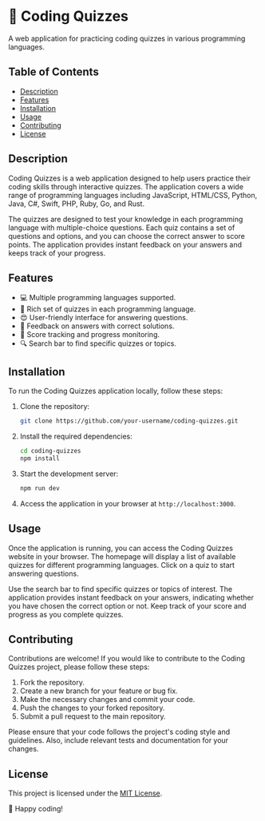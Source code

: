 # 🎯 Coding Quizzes

A web application for practicing coding quizzes in various programming languages.

## Table of Contents

- [Description](#description)
- [Features](#features)
- [Installation](#installation)
- [Usage](#usage)
- [Contributing](#contributing)
- [License](#license)

## Description

Coding Quizzes is a web application designed to help users practice their coding skills through interactive quizzes. The application covers a wide range of programming languages including JavaScript, HTML/CSS, Python, Java, C#, Swift, PHP, Ruby, Go, and Rust.

The quizzes are designed to test your knowledge in each programming language with multiple-choice questions. Each quiz contains a set of questions and options, and you can choose the correct answer to score points. The application provides instant feedback on your answers and keeps track of your progress.

## Features

- 💻 Multiple programming languages supported.
- 📝 Rich set of quizzes in each programming language.
- 😍 User-friendly interface for answering questions.
- 💬 Feedback on answers with correct solutions.
- 💯 Score tracking and progress monitoring.
- 🔍 Search bar to find specific quizzes or topics.

## Installation

To run the Coding Quizzes application locally, follow these steps:

1. Clone the repository:

   ```bash
   git clone https://github.com/your-username/coding-quizzes.git
   ```

2. Install the required dependencies:

   ```bash
   cd coding-quizzes
   npm install
   ```

3. Start the development server:

   ```bash
   npm run dev
   ```

4. Access the application in your browser at `http://localhost:3000`.

## Usage

Once the application is running, you can access the Coding Quizzes website in your browser. The homepage will display a list of available quizzes for different programming languages. Click on a quiz to start answering questions.

Use the search bar to find specific quizzes or topics of interest. The application provides instant feedback on your answers, indicating whether you have chosen the correct option or not. Keep track of your score and progress as you complete quizzes.

## Contributing

Contributions are welcome! If you would like to contribute to the Coding Quizzes project, please follow these steps:

1. Fork the repository.
2. Create a new branch for your feature or bug fix.
3. Make the necessary changes and commit your code.
4. Push the changes to your forked repository.
5. Submit a pull request to the main repository.

Please ensure that your code follows the project's coding style and guidelines. Also, include relevant tests and documentation for your changes.

## License

This project is licensed under the [MIT License](LICENSE).

🚀 Happy coding!
